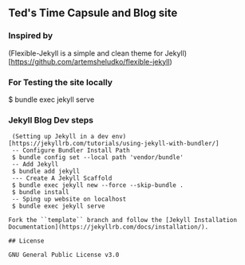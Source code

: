 ## Ted's Time Capsule and Blog site


### Inspired by
(Flexible-Jekyll is a simple and clean theme for Jekyll)[https://github.com/artemsheludko/flexible-jekyll)


### For Testing the site locally
$ bundle exec jekyll serve

### Jekyll Blog Dev steps
```
 (Setting up Jekyll in a dev env)[https://jekyllrb.com/tutorials/using-jekyll-with-bundler/]
 -- Configure Bundler Install Path
 $ bundle config set --local path 'vendor/bundle'
 -- Add Jekyll
 $ bundle add jekyll
 --- Create A Jekyll Scaffold
 $ bundle exec jekyll new --force --skip-bundle .
 $ bundle install
 -- Sping up website on localhost
 $ bundle exec jekyll serve
 
Fork the ``template`` branch and follow the [Jekyll Installation Documentation](https://jekyllrb.com/docs/installation/).

## License

GNU General Public License v3.0
